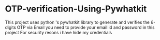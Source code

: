# OTP-verification-Using-Pywhatkit
 This project uses python 's pywhatkit library to generate and verifies the 6-digits OTP via Email you need to provide your email id and password in this project For security resons i have hide my credentials
